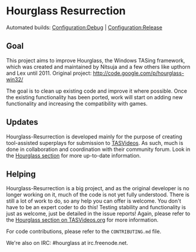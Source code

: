 Hourglass Resurrection
======================

Automated builds: [Configuration:Debug](https://ci.appveyor.com/api/projects/Warepire/hourglass-resurrection/artifacts/Hourglass-Resurrection-master.zip?branch=master&job=Configuration%3A+Debug) | [Configuration:Release](https://ci.appveyor.com/api/projects/Warepire/hourglass-resurrection/artifacts/Hourglass-Resurrection-master.zip?branch=master&job=Configuration%3A+Release)

Goal
----
This project aims to improve Hourglass, the Windows TASing framework, which was created and maintained by Nitsuja and a few others like upthorn and Lex until 2011. Original project: http://code.google.com/p/hourglass-win32/

The goal is to clean up existing code and improve it where possible. Once the existing functionality has been ported, work will start on adding new functionality and increasing the compatibility with games.

Updates
-------
Hourglass-Resurrection is developed mainly for the purpose of creating tool-assisted superplays for submission to [TASVideos](http://tasvideos.org/). As such, much is done in collaboration and coordination with their community forum. Look in the [Hourglass section](http://tasvideos.org/forum/viewforum.php?f=61) for more up-to-date information.

Helping
-------
Hourglass-Resurrection is a big project, and as the original developer is no longer working on it, much of the code is not yet fully understood. There is still a lot of work to do, so any help you can offer is welcome. You don't have to be an expert coder to do this! Testing stability and functionality is just as welcome, just be detailed in the issue reports! Again, please refer to the [Hourglass section on TASVideos.org](http://tasvideos.org/forum/viewforum.php?f=61) for more information.

For code contributions, please refer to the `CONTRIBUTING.md` file.

We're also on IRC: #hourglass at irc.freenode.net. 
